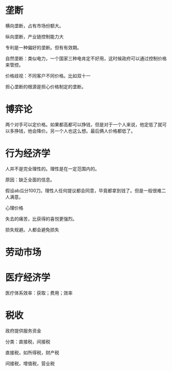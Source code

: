 # 垄断

横向垄断，占有市场份额大。

纵向垄断，产业链控制能力大

专利是一种偏好的垄断。但有有效期。

自然垄断：类似电力，一个国家三种电肯定不好用，这时候政府可以通过控制价格来管控。

价格歧视：不同客户不同价格。比如双十一

担心垄断的根源是担心价格制定的垄断。



# 博弈论

两个对手可以定价格。如果都高都可以挣钱，但是对于一个人来说，他定低了就可以多挣钱，他会降价。另一个人也这么想。最后俩人价格都低了。



# 行为经济学

人并不是完全理性的。理性是在一定范围内的。

原因：缺乏全面的信息。

假设ab瓜分100刀。理性人任何提议都会同意，毕竟都拿到钱了。但是一般很难二人满意。

心理价格

失去的痛苦，比获得的喜悦更强烈。

损失规避。人都会避免损失



#  劳动市场

# 医疗经济学

医疗体系效率：获取；费用；效率

# 税收

政府提供服务资金

分类：直接税，间接税

直接税，如所得税，财产税

间接税，增值税，营业税

